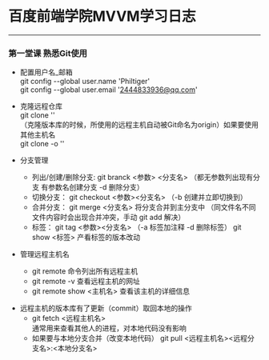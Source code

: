 # 百度前端学院MVVM学习日志
***
### 第一堂课 熟悉Git使用
* 配置用户名_邮箱 <br>
    git config --global user.name 'Philtiger' <br>
    git config --global user.email '2444833936@qq.com'

* 克隆远程仓库 <br>
    git clone '' <br>
    （克隆版本库的时候，所使用的远程主机自动被Git命名为origin）如果要使用其他主机名<br> 
    git clone -o ''

* 分支管理 <br>
    * 列出/创建/删除分支: git branck <参数> <分支名>
    （都无参数列出现有分支 有参数名创建分支 -d 删除分支）
    * 切换分支： git checkout <参数><分支名> （-b 创建并立即切换到）
    * 合并分支： git merge <分支名> 将分支合并到主分支中
    （同文件名不同文件内容时会出现合并冲突，手动 git add 解决）
    * 标签： git tag <参数><分支名> （-a 标签加注释 -d 删除标签）
    git show <标签> 产看标签的版本改动

* 管理远程主机名
    * git remote 命令列出所有远程主机
    * git remote -v 查看远程主机的网址
    * git remote show <主机名> 查看该主机的详细信息

+ 远程主机的版本库有了更新（commit）取回本地的操作
    * git fetch <远程主机名> <br>
    通常用来查看其他人的进程，对本地代码没有影响 <br>
    * 如果要与本地分支合并（改变本地代码）
    git pull <远程主机名><远程分支名>:<本地分支名>